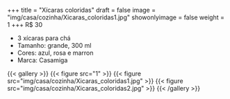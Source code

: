 +++
title = "Xícaras coloridas"
draft = false
image = "img/casa/cozinha/Xicaras_coloridas1.jpg"
showonlyimage = false
weight = 1
+++
<span class="price">R$ 30</span>

<!--more-->

- 3 xícaras para chá
- Tamanho: grande, 300 ml
- Cores: azul, rosa e marron
- Marca: Casamiga



{{< gallery >}}
{{< figure src="1" >}}
{{< figure src="img/casa/cozinha/Xicaras_coloridas1.jpg" >}}
{{< figure src="img/casa/cozinha/Xicaras_coloridas2.jpg" >}}
{{< /gallery >}}

